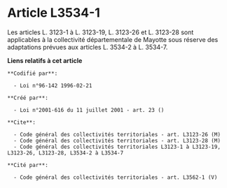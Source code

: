 # Article L3534-1

Les articles L. 3123-1 à L. 3123-19, L. 3123-26 et L. 3123-28 sont applicables à la collectivité départementale de Mayotte
sous réserve des adaptations prévues aux articles L. 3534-2 à L. 3534-7.

**Liens relatifs à cet article**

	**Codifié par**:

	  - Loi n°96-142 1996-02-21

	**Créé par**:

	  - Loi n°2001-616 du 11 juillet 2001 - art. 23 ()

	**Cite**:

	  - Code général des collectivités territoriales - art. L3123-26 (M)
	  - Code général des collectivités territoriales - art. L3123-28 (M)
	  - Code général des collectivités territoriales L3123-1 à L3123-19, L3123-26, L3123-28, L3534-2 à L3534-7

	**Cité par**:

	  - Code général des collectivités territoriales - art. L3562-1 (V)
